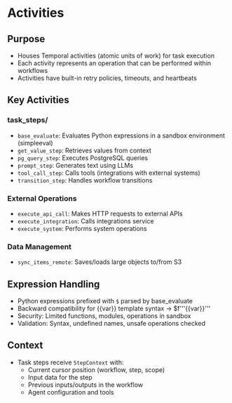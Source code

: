 # Activities

## Purpose
- Houses Temporal activities (atomic units of work) for task execution
- Each activity represents an operation that can be performed within workflows
- Activities have built-in retry policies, timeouts, and heartbeats

## Key Activities

### task_steps/
- `base_evaluate`: Evaluates Python expressions in a sandbox environment (simpleeval)
- `get_value_step`: Retrieves values from context
- `pg_query_step`: Executes PostgreSQL queries
- `prompt_step`: Generates text using LLMs
- `tool_call_step`: Calls tools (integrations with external systems)
- `transition_step`: Handles workflow transitions

### External Operations
- `execute_api_call`: Makes HTTP requests to external APIs
- `execute_integration`: Calls integrations service
- `execute_system`: Performs system operations

### Data Management
- `sync_items_remote`: Saves/loads large objects to/from S3

## Expression Handling
- Python expressions prefixed with `$` parsed by base_evaluate
- Backward compatibility for {{var}} template syntax → $f'''{{var}}'''
- Security: Limited functions, modules, operations in sandbox
- Validation: Syntax, undefined names, unsafe operations checked

## Context
- Task steps receive `StepContext` with:
  - Current cursor position (workflow, step, scope)
  - Input data for the step
  - Previous inputs/outputs in the workflow
  - Agent configuration and tools